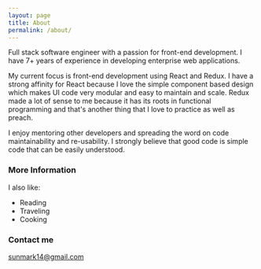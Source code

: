 ```yaml
---
layout: page
title: About
permalink: /about/
---
```


Full stack software engineer with a passion for front-end development. I have 7+ years of experience in developing enterprise web applications.

My current focus is front-end development using React and Redux. I have a strong affinity for React because I love the simple component based design which makes UI code very modular and easy to maintain and scale. Redux made a lot of sense to me because it has its roots in functional programming and that's another thing that I love to practice as well as preach.

I enjoy mentoring other developers and spreading the word on code maintainability and re-usability. I strongly believe that good code is simple code that can be easily understood.

### More Information

I also like:

- Reading
- Traveling
- Cooking

### Contact me

[sunmark14@gmail.com](mailto:sunmark14@gmail.com)
